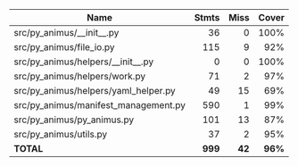 | Name                                   |    Stmts |     Miss |   Cover |
|--------------------------------------- | -------: | -------: | ------: |
| src/py\_animus/\_\_init\_\_.py         |       36 |        0 |    100% |
| src/py\_animus/file\_io.py             |      115 |        9 |     92% |
| src/py\_animus/helpers/\_\_init\_\_.py |        0 |        0 |    100% |
| src/py\_animus/helpers/work.py         |       71 |        2 |     97% |
| src/py\_animus/helpers/yaml\_helper.py |       49 |       15 |     69% |
| src/py\_animus/manifest\_management.py |      590 |        1 |     99% |
| src/py\_animus/py\_animus.py           |      101 |       13 |     87% |
| src/py\_animus/utils.py                |       37 |        2 |     95% |
|                              **TOTAL** |  **999** |   **42** | **96%** |
